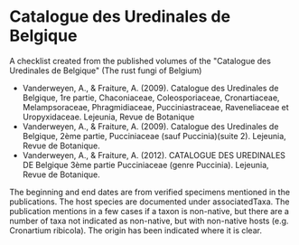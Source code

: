 # Catalogue des Uredinales de Belgique
A checklist created from the published volumes of the "Catalogue des Uredinales de Belgique" (The rust fungi of Belgium)

* Vanderweyen, A., & Fraiture, A. (2009). Catalogue des Uredinales de Belgique, 1re partie, Chaconiaceae, Coleosporiaceae, Cronartiaceae, Melampsoraceae, Phragmidiaceae, Pucciniastraceae, Raveneliaceae et Uropyxidaceae. Lejeunia, Revue de Botanique
* Vanderweyen, A., & Fraiture, A. (2009). Catalogue des Uredinales de Belgique, 2ème partie, Pucciniaceae (sauf Puccinia)(suite 2). Lejeunia, Revue de Botanique.
* Vanderweyen, A., & Fraiture, A. (2012). CATALOGUE DES UREDINALES DE Belgique 3ème partie Pucciniaceae (genre Puccinia). Lejeunia, Revue de Botanique.

The beginning and end dates are from verified specimens mentioned in the publications.
The host species are documented under associatedTaxa. 
The publication mentions in a few cases if a taxon is non-native, but there are a number of taxa not indicated as non-native, but with non-native hosts (e.g. Cronartium ribicola). The origin has been indicated where it is clear.
